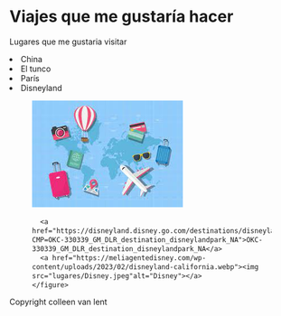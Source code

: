 <!DOCTYPE html>
<html>

<head>
  <meta charset="utf-8">
  <meta name="viewport" content="width=device-width">
  <title>viajes o lugares </title>
  <link href="style.css" rel="stylesheet" type="text/css" />
</head>

<body>
<main>
 <h1>Viajes que me gustaría hacer</h1>
  <p>Lugares que me gustaria visitar</P>
  <lo>
  <li>China</li>
  <li>El tunco</li>
  <li>París</li>
  <li>Disneyland</li>
    <figure>
      <img src="lugares/abi.jpeg"alt="lugares">

      <a href="https://disneyland.disney.go.com/destinations/disneyland/?CMP=OKC-330339_GM_DLR_destination_disneylandpark_NA">OKC-330339_GM_DLR_destination_disneylandpark_NA</a>
      <a href="https://meliagentedisney.com/wp-content/uploads/2023/02/disneyland-california.webp"><img src="lugares/Disney.jpeg"alt="Disney"></a>
    </figure>
  </lo>
  </main>
  <footer>Copyright colleen van lent</footer>
  <script src="script.js"></script>
</body>
